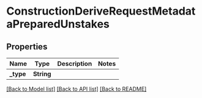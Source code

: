 # ConstructionDeriveRequestMetadataPreparedUnstakes

## Properties

Name | Type | Description | Notes
------------ | ------------- | ------------- | -------------
**_type** | **String** |  | 

[[Back to Model list]](../README.md#documentation-for-models) [[Back to API list]](../README.md#documentation-for-api-endpoints) [[Back to README]](../README.md)


